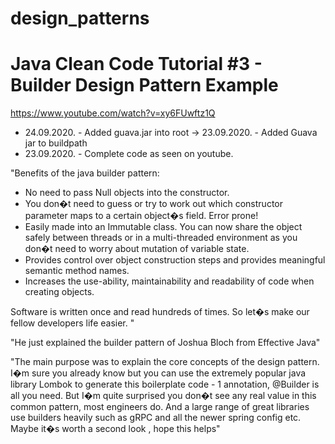 # design_patterns
<h1>Java Clean Code Tutorial #3 - Builder Design Pattern Example</h1>

https://www.youtube.com/watch?v=xy6FUwftz1Q

* 24.09.2020. - Added guava.jar into root
-> 23.09.2020. - Added Guava jar to buildpath
* 23.09.2020. - Complete code as seen on youtube.

"Benefits of the java builder pattern:
 - No need to pass Null objects into the constructor.
 - You don�t need to guess or try to work out which constructor parameter maps to a certain object�s field. Error prone!
 - Easily made into an Immutable class. You can now share the object safely between threads or in a multi-threaded environment as you don�t need to worry about mutation of variable state. 
 - Provides control over object construction steps and provides meaningful semantic method names.
 - Increases the use-ability, maintainability and readability of code when creating objects.

Software is written once and read hundreds of times. So let�s make our fellow developers life easier.
"

"He just explained the builder pattern of Joshua Bloch from Effective Java"

"The main purpose was to explain the core concepts of the design pattern. I�m sure you already know but you can use the extremely popular java library Lombok to generate this boilerplate code - 1 annotation, @Builder is all you need. But I�m quite surprised you don�t see any real value in this common pattern, most engineers do. And a large range of great libraries use builders heavily such as gRPC and all the newer spring config etc. Maybe it�s worth a second look , hope this helps"